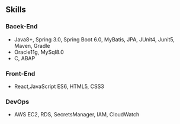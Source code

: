 ## Skills
### Bacek-End
- Java8+, Spring 3.0, Spring Boot 6.0, MyBatis, JPA, JUnit4, Junit5, Maven, Gradle
- Oracle11g, MySql8.0
- C, ABAP

### Front-End
- React,JavaScript ES6, HTML5, CSS3

### DevOps
- AWS EC2, RDS, SecretsManager, IAM, CloudWatch
